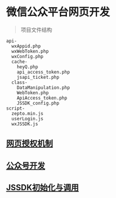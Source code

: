 # 微信公众平台网页开发

> 项目文件结构

	api-
	  wxAppid.php
	  wxWebToken.php
	  wxConfig.php
	  cache-
	    heyQ.php
	    api_access_token.php
	    jsapi_ticket.php
	  class-
	    DataManipulation.php
	    WebToken.php
	    ApiAccess_token.php
	    JSSDK_config.php
	script-
	  zepto.min.js
	  userLogin.js
	  wxJSSDK.js

## [网页授权机制](article/webtoken.md)

## [公众号开发](article/weclient.md)

## [JSSDK初始化与调用](article/jssdk.md)